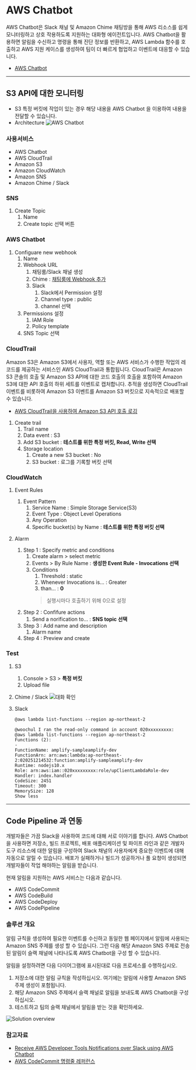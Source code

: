 # AWS Chatbot

AWS Chatbot은 Slack 채널 및 Amazon Chime 채팅방을 통해 AWS 리소스를 쉽게 모니터링하고 상호 작용하도록 지원하는 대화형 에이전트입니다. AWS Chatbot을 활용하면 알림을 수신하고 명령을 통해 진단 정보를 반환하고, AWS Lambda 함수를 호출하고 AWS 지원 케이스를 생성하여 팀이 더 빠르게 협업하고 이벤트에 대응할 수 있습니다.
- [AWS Chatbot](https://aws.amazon.com/ko/chatbot/)

---

## S3 API에 대한 모니터링
- S3 특정 버킷에 작업이 있는 경우 해당 내용을 AWS Chatbot 을 이용하여 내용을 전달할 수 있습니다.
- Architecture
![AWS Chatbot](Chatbot-S3.jpg)

### 사용서비스
- AWS Chatbot
- AWS CloudTrail
- Amazon S3
- Amazon CloudWatch
- Amazon SNS
- Amazon Chime / Slack

### SNS
1. Create Topic
   1. Name
   2. Create topic 선택 버튼

### AWS Chatbot
1. Configuare new webhook
   1. Name
   2. Webhook URL
      1. 채팅룸/Slack 채널 생성
      2. Chime : [채팅룸에 Webhook 추가](https://docs.aws.amazon.com/ko_kr/chime/latest/ug/webhooks.html)
      3. Slack
         1. Slack에서 Permission 설정
         2. Channel type : public
         3. channel 선택
   3. Permissions 설정
      1. IAM Role
      2. Policy template
   4. SNS Topic 선택
   
### CloudTrail
Amazon S3은 Amazon S3에서 사용자, 역할 또는 AWS 서비스가 수행한 작업의 레코드를 제공하는 서비스인 AWS CloudTrail과 통합됩니다. CloudTrail은 Amazon S3 콘솔의 호출 및 Amazon S3 API에 대한 코드 호출의 호출을 포함하여 Amazon S3에 대한 API 호출의 하위 세트를 이벤트로 캡처합니다. 추적을 생성하면 CloudTrail 이벤트를 비롯하여 Amazon S3 이벤트를 Amazon S3 버킷으로 지속적으로 배포할 수 있습니다.
- [AWS CloudTrail을 사용하여 Amazon S3 API 호출 로깅](https://docs.aws.amazon.com/ko_kr/AmazonS3/latest/dev/cloudtrail-logging.html)
1. Create trail
   1. Trail name 
   2. Data event : S3
   3. Add S3 bucket : **테스트를 위한 특정 버킷, Read, Write 선택**
   4. Storage location
      1. Create a new S3 bucket : No
      2. S3 bucket : 로그를 기록할 버킷 선택

### CloudWatch
1. Event Rules
   1. Event Pattern
      1. Service Name : Simple Storage Service(S3)
      2. Event Type : Object Level Operations
      3. Any Operation
      4. Specific bucket(s)  by Name : **테스트를 위한 특정 버킷 선택**

2. Alarm
   1. Step 1 : Specify metric and conditions
      1. Create alarm > select metric
      2. Events > By Rule Name : **생성한 Event Rule - Invocations 선택**
      3. Conditions
         1. Threshold : static
         2. Whenever Invocations is... : Greater
         3. than... : **0** 
         > 실행시마다 호출하기 위해 0으로 설정
   2. Step 2 : Confifure actions
      1. Send a norification to... : **SNS topic 선택**
   3. Step 3 : Add name and description
      1. Alarm name
   4. Step 4 : Preview and create 

### Test
1. S3
   1. Console > S3 > **특정 버킷**
   2. Upload file

2. Chime / Slack
   ![대화 확인](Chime-Chatbot.jpg)

3. Slack
   ```
   @aws lambda list-functions --region ap-northeast-2
   ```
   ```
   @woochul I ran the read-only command in account 020xxxxxxxxx:
   @aws lambda list-functions --region ap-northeast-2
   Functions (2):
   -
   FunctionName: amplify-sampleamplify-dev
   FunctionArn: arn:aws:lambda:ap-northeast-2:020251214532:function:amplify-sampleamplify-dev
   Runtime: nodejs10.x
   Role: arn:aws:iam::020xxxxxxxxx:role/upClientLambdaRole-dev
   Handler: index.handler
   CodeSize: 2451
   Timeout: 300
   MemorySize: 128
   Show less
   ```
---

## Code Pipeline 과 연동
개발자들은 가끔 Slack을 사용하여 코드에 대해 서로 이야기를 합니다. AWS Chatbot을 사용하면 저장소, 빌드 프로젝트, 배포 애플리케이션 및 파이프 라인과 같은 개발자 도구 리소스에 대한 알림을 구성하여 Slack 채널의 사용자에게 중요한 이벤트에 대해 자동으로 알릴 수 있습니다. 배포가 실패하거나 빌드가 성공하거나 풀 요청이 생성되면 개발자들이 작업 해야하는 알림을 받습니다.

현재 알림을 지원하는 AWS 서비스는 다음과 같습니다.

- AWS CodeCommit
- AWS CodeBuild
- AWS CodeDeploy
- AWS CodePipeline

### 솔루션 개요
알림 규칙을 생성하여 필요한 이벤트를 수신하고 동일한 웹 페이지에서 알림에 사용되는 Amazon SNS 주제를 생성 할 수 있습니다. 그런 다음 해당 Amazon SNS 주제로 전송 된 알림이 슬랙 채널에 나타나도록 AWS Chatbot을 구성 할 수 있습니다.

알림을 설정하려면 다음 다이어그램에 표시된대로 다음 프로세스를 수행하십시오.

1. 저장소에 대한 알림 규칙을 작성하십시오. 여기에는 알림에 사용할 Amazon SNS 주제 생성이 포함됩니다.
2. 해당 Amazon SNS 주제에서 슬랙 채널로 알림을 보내도록 AWS Chatbot을 구성하십시오.
3. 테스트하고 팀의 슬랙 채널에서 알림을 받는 것을 확인하세요.

![Solution overview](p1.jpg)

### 참고자료
   - [Receive AWS Developer Tools Notifications over Slack using AWS Chatbot](https://aws.amazon.com/ko/blogs/devops/receive-aws-developer-tools-notifications-over-slack-using-aws-chatbot/)
   - [AWS CodeCommit 명령줄 레퍼런스](https://docs.aws.amazon.com/ko_kr/codecommit/latest/userguide/cmd-ref.html)